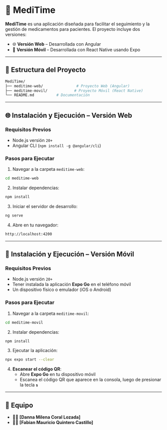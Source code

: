 
# 🏥 **MediTime**  
**MediTime** es una aplicación diseñada para facilitar el seguimiento y la gestión de medicamentos para pacientes. El proyecto incluye dos versiones:  
- 🌐 **Versión Web** – Desarrollada con Angular  
- 📱 **Versión Móvil** – Desarrollada con React Native usando Expo  


---

## 📂 **Estructura del Proyecto**
```bash
MediTime/
├── meditime-web/               # Proyecto Web (Angular)
├── meditime-movil/            # Proyecto Móvil (React Native)
└── README.md          # Documentación
```

---

## 🌐 **Instalación y Ejecución – Versión Web**
###  **Requisitos Previos**
- Node.js versión `20+`  
- Angular CLI (`npm install -g @angular/cli`)  

###  **Pasos para Ejecutar**
1. Navegar a la carpeta `meditime-web`:
```bash
cd meditime-web
```
2. Instalar dependencias:
```bash
npm install
```
3. Iniciar el servidor de desarrollo:
```bash
ng serve
```
4. Abre en tu navegador:
```bash
http://localhost:4200
```

---

## 📱 **Instalación y Ejecución – Versión Móvil**
###  **Requisitos Previos**
- Node.js versión `20+`  
- Tener instalada la aplicación **Expo Go** en el teléfono móvil  
- Un dispositivo físico o emulador (iOS o Android)  

###  **Pasos para Ejecutar**
1. Navegar a la carpeta `meditime-movil`:
```bash
cd meditime-movil
```
2. Instalar dependencias:
```bash
npm install
```
3. Ejecutar la aplicación:
```bash
npx expo start --clear
```
4. **Escanear el código QR**:  
   - Abre **Expo Go** en tu dispositivo móvil  
   - Escanea el código QR que aparece en la consola, luego de presionar la tecla **`s`**   




---

## 👥 **Equipo**
- 👨‍💻 **[Danna Milena Coral Lozada]**
- 👩‍💻 **[Fabian Mauricio Quintero Castillo]**

